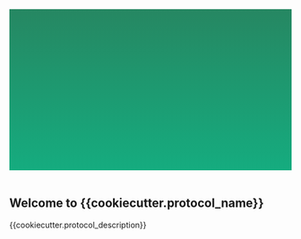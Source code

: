 <section style="height: 30vw; min-height: 15rem;
      background: linear-gradient(#268762, #15ac7f)">
        <div style="
          height: 30vw;
          min-height: 15rem;
          background-image: url(https://raw.githubusercontent.com/{{cookiecutter.github_org}}/{{cookiecutter.protocol_name}}/main/{{cookiecutter.__protocol_slug}}/about_the_study.svg);
          background-position: center;
          background-size: contain;
          background-repeat: no-repeat">
        </div>
      </section>
      <br>
<section>

# Welcome to {{cookiecutter.protocol_name}}

{{cookiecutter.protocol_description}}
